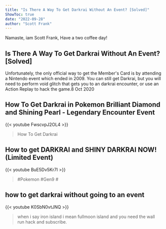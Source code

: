 ```yaml
---
title: "Is There A Way To Get Darkrai Without An Event? [Solved]"
ShowToc: true 
date: "2022-09-28"
author: "Scott Frank" 
---
```


Namaste, iam Scott Frank, Have a two coffee day!
## Is There A Way To Get Darkrai Without An Event? [Solved]
Unfortunately, the only official way to get the Member's Card is by attending a Nintendo event which ended in 2009. You can still get Darkrai, but you will need to perform void glitch that gets you to an darkrai encounter, or use an Action Replay to hack the game.8 Oct 2020

## How To Get Darkrai in Pokemon Brilliant Diamond and Shining Pearl - Legendary Encounter Event
{{< youtube FwscvpJ2OL4 >}}
>How To Get Darkrai

## How to get DARKRAI and SHINY DARKRAI NOW! (Limited Event)
{{< youtube BuE5Dv5Kr7I >}}
>#Pokemon #Gen9 #

## how to get darkrai without going to an event
{{< youtube K0SbN0vtJNQ >}}
>when i say iron island i mean fullmoon island and you need the wall run hack and subscribe.

